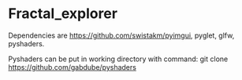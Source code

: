 # Fractal_explorer

Dependencies are https://github.com/swistakm/pyimgui, pyglet, glfw, pyshaders.


Pyshaders can be put in working directory with command: git clone https://github.com/gabdube/pyshaders

